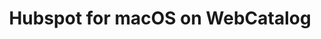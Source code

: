 ---
name: Hubspot
category: Business
title: Hubspot for macOS on WebCatalog
key: hubspot
fullUrl: 'https://app.hubspot.com'
hostname: app.hubspot.com

---